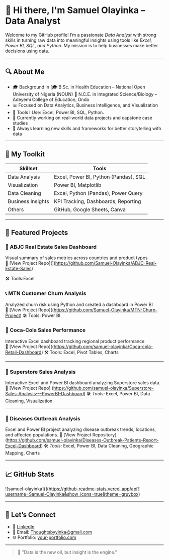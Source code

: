 # 👋 Hi there, I'm Samuel Olayinka – Data Analyst

Welcome to my GitHub profile! I’m a passionate *Data Analyst* with strong skills in turning raw data into meaningful insights using tools like *Excel, Power BI, SQL, and Python*. My mission is to help businesses make better decisions using data.

---

## 🔍 About Me

- 🎓 Background in [🎓 B.Sc. in Health Education – National Open University of Nigeria (NOUN)
📘 N.C.E. in Integrated Science/Biology – Adeyemi College of Education, Ondo
- 📊 Focused on Data Analytics, Business Intelligence, and Visualization
- 🧰 Tools I Use: Excel, Power BI, SQL, Python.
- 📍 Currently working on real-world data projects and capstone case studies
- 🌱 Always learning new skills and frameworks for better storytelling with data

---

## 🧰 My Toolkit

| Skillset | Tools |
|----------|-------|
| Data Analysis | Excel, Power BI, Python (Pandas), SQL |
| Visualization | Power BI, Matplotlib|
| Data Cleaning | Excel, Python (Pandas), Power Query |
| Business Insights | KPI Tracking, Dashboards, Reporting |
| Others | GitHub, Google Sheets, Canva |

---

## 📁 Featured Projects

### 🏡 ABJC Real Estate Sales Dashboard
Visual summary of sales metrics across countries and product types  
🔗 [View Project Repo](](https://github.com/Samuel-Olayinka/ABJC-Real-Estate-Sales)
 
🛠 Tools:Excel

### 📞 MTN Customer Churn Analysis
Analyzed churn risk using Python and created a dashboard in Power BI  
🔗 [View Project Repo]((https://github.com/Samuel-Olayinka/MTN-Churn-Project)
🛠 Tools:  Power BI

### 🥤 Coca-Cola Sales Performance
Interactive Excel dashboard tracking regional product performance  
🔗 [View Project Repo]((https://github.com/samuel-olayinka/Coca-cola-Retail-Dashboard) 
🛠 Tools: Excel, Pivot Tables, Charts

---
### 🛒 Superstore Sales Analysis

Interactive Excel and Power BI dashboard analyzing Superstore sales data.
🔗 [View Project Repo] (https://github.com/samuel-olayinka/Superstore-Sales-Analysis---PowerBI-Dashboard)
🛠 *Tools:* Excel, Power BI, Data Cleaning, Visualization

---

### 🦠 Diseases Outbreak Analysis
Excel and Power BI project analyzing disease outbreak trends, locations, and affected populations.
🔗 [View Project Repository] (https://github.com/samuel-olayinka/Diseases-Outbreak-Patients-Report-Excel-Dashboard)
🛠 *Tools:* Excel, Power BI, Data Cleaning, Geographic Mapping, Charts

---
## 📈 GitHub Stats

![samuel-olayinka](](https://github-readme-stats.vercel.app/api?username=Samuel-Olayinka&show_icons=true&theme=gruvbox)

---

## 🤝 Let’s Connect

- 💼 [LinkedIn](https://www.linkedin.com/in/olayinka-samuel-15962534b?utm_source=share&utm_campaign=share_via&utm_content=profile&utm_medium=ios_app)
- 📧 Email: Thoughtsbyyinka@gmail.com
- 🌐 Portfolio: [your-portfolio.com](https://your-portfolio.com)

---

> 🚀 "Data is the new oil, but insight is the engine."
